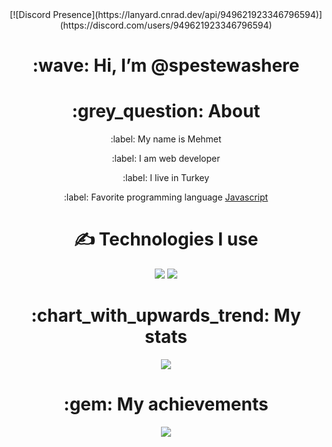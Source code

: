 <div align="center">
[![Discord Presence](https://lanyard.cnrad.dev/api/949621923346796594)](https://discord.com/users/949621923346796594)
<h1> :wave: Hi, I’m @spestewashere </h1>
  
<h1> :grey_question: About </h1>
  <p> :label: My name is Mehmet </p>
  <p> :label: I am web developer </p>
  <p> :label: I live in Turkey </p>
  <p> :label: Favorite programming language <a href="https://tr.wikipedia.org/wiki/JavaScript"> Javascript </a> </p>


<h1> ✍ Technologies I use </h1>

<img src="https://skillicons.dev/icons?i=js,ts,cs,react,nodejs,mongodb,html,css,vscode,atom,discord&theme=dark" />
<img src="https://lanyard-profile-readme.vercel.app/api/949621923346796594?hideDiscrim=true" />

<h1> :chart_with_upwards_trend: My stats </h1>
<img src="https://github-readme-stats.vercel.app/api?username=Spestez&show_icons=true&theme=dark" />

<h1> :gem: My achievements </h1>
<img src="https://github-profile-trophy.vercel.app/?username=Spestez&theme=onedark" />

